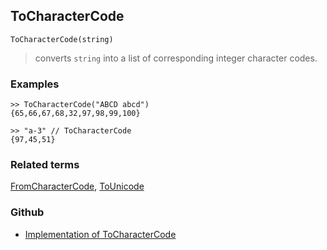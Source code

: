 ## ToCharacterCode

```
ToCharacterCode(string)
```

> converts `string` into a list of corresponding integer character codes.

 
### Examples

```
>> ToCharacterCode("ABCD abcd")
{65,66,67,68,32,97,98,99,100}

>> "a-3" // ToCharacterCode
{97,45,51}
```

### Related terms 
[FromCharacterCode](FromCharacterCode.md), [ToUnicode](ToUnicode.md)

### Github

* [Implementation of ToCharacterCode](https://github.com/axkr/symja_android_library/blob/master/symja_android_library/matheclipse-core/src/main/java/org/matheclipse/core/builtin/StringFunctions.java#L2956) 
